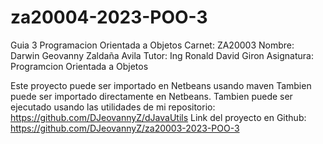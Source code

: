 # za20004-2023-POO-3
Guia 3 Programacion Orientada a Objetos
Carnet: ZA20003
Nombre: Darwin Geovanny Zaldaña Avila
Tutor: Ing Ronald David Giron
Asignatura: Programcion Orientada a Objetos

Este proyecto puede ser importado en Netbeans usando maven
Tambien puede ser importado directamente en Netbeans.
Tambien puede ser ejecutado usando las utilidades de mi repositorio: https://github.com/DJeovannyZ/dJavaUtils
Link del proyecto en Github: https://github.com/DJeovannyZ/za20003-2023-POO-3
